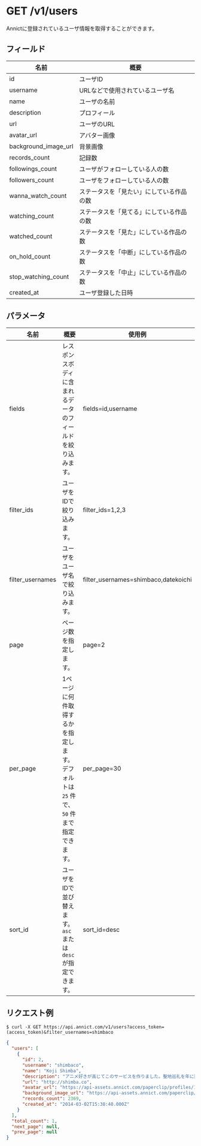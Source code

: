# GET /v1/users

Annictに登録されているユーザ情報を取得することができます。

## フィールド

| 名前 | 概要 |
| --- | --- |
| id | ユーザID |
| username | URLなどで使用されているユーザ名 |
| name | ユーザの名前 |
| description | プロフィール |
| url | ユーザのURL |
| avatar_url | アバター画像 |
| background_image_url | 背景画像 |
| records_count | 記録数 |
| followings_count | ユーザがフォローしている人の数 |
| followers_count | ユーザをフォローしている人の数 |
| wanna_watch_count | ステータスを「見たい」にしている作品の数 |
| watching_count | ステータスを「見てる」にしている作品の数 |
| watched_count | ステータスを「見た」にしている作品の数 |
| on_hold_count | ステータスを「中断」にしている作品の数 |
| stop_watching_count | ステータスを「中止」にしている作品の数 |
| created_at | ユーザ登録した日時 |


## パラメータ

| 名前 | 概要 | 使用例 |
| --- | --- | --- |
| fields | レスポンスボディに含まれるデータのフィールドを絞り込みます。 | fields=id,username |
| filter_ids | ユーザをIDで絞り込みます。 | filter_ids=1,2,3 |
| filter_usernames | ユーザをユーザ名で絞り込みます。 | filter_usernames=shimbaco,datekoichi |
| page | ページ数を指定します。 | page=2 |
| per_page | 1ページに何件取得するかを指定します。デフォルトは `25` 件で、`50` 件まで指定できます。 | per_page=30 |
| sort_id | ユーザをIDで並び替えます。`asc` または `desc` が指定できます。 | sort_id=desc |


## リクエスト例

```
$ curl -X GET https://api.annict.com/v1/users?access_token=(access_token)&filter_usernames=shimbaco
```

```json
{
  "users": [
    {
      "id": 2,
      "username": "shimbaco",
      "name": "Koji Shimba",
      "description": "アニメ好きが高じてこのサービスを作りました。聖地巡礼を年に数回しています。",
      "url": "http://shimba.co",
      "avatar_url": "https://api-assets.annict.com/paperclip/profiles/1/tombo_avatars/master/d8af7adc8122c96ba7639218fd8b5ede332d42f2.jpg?1431357292",
      "background_image_url": "https://api-assets.annict.com/paperclip/profiles/1/tombo_background_images/master/ee15d577fb2f2d61bdaf700cfab894b286a5762d.jpg?1486753229",
      "records_count": 2369,
      "created_at": "2014-03-02T15:38:40.000Z"
    }
  ],
  "total_count": 1,
  "next_page": null,
  "prev_page": null
}
```
